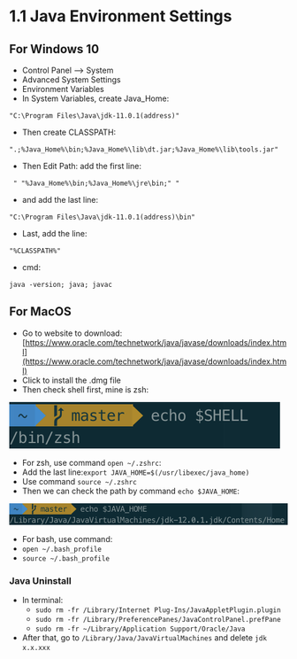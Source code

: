 # 1.1 Java Environment Settings

## For Windows 10

*  Control Panel --&gt; System
*  Advanced System Settings
*  Environment Variables
*  In System Variables, create Java\_Home:

```text
"C:\Program Files\Java\jdk-11.0.1(address)"
```

*  Then create CLASSPATH:

```text
".;%Java_Home%\bin;%Java_Home%\lib\dt.jar;%Java_Home%\lib\tools.jar"
```

*  Then Edit Path: add the first line:

```text
 " "%Java_Home%\bin;%Java_Home%\jre\bin;" "
```

*  and add the last line:

```text
"C:\Program Files\Java\jdk-11.0.1(address)\bin"
```

*  Last, add the line:

```text
"%CLASSPATH%"
```

*  cmd:

```text
java -version; java; javac
```

## For MacOS

* Go to website to download: [https://www.oracle.com/technetwork/java/javase/downloads/index.html](https://www.oracle.com/technetwork/java/javase/downloads/index.html)
* Click to install the .dmg file
* Then check shell first, mine is zsh:

![](../.gitbook/assets/image%20%2852%29.png)

* For zsh, use command `open ~/.zshrc`:
* Add the last line:`export JAVA_HOME=$(/usr/libexec/java_home)`
* Use command `source ~/.zshrc`
* Then we can check the path by command `echo $JAVA_HOME`:

![](../.gitbook/assets/image%20%2835%29.png)

* For bash, use command:
* `open ~/.bash_profile`
* `source ~/.bash_profile`

### Java Uninstall

* In terminal:
  * `sudo rm -fr /Library/Internet Plug-Ins/JavaAppletPlugin.plugin`
  * `sudo rm -fr /Library/PreferencePanes/JavaControlPanel.prefPane`
  * `sudo rm -fr ~/Library/Application Support/Oracle/Java`
* After that, go to `/Library/Java/JavaVirtualMachines` and delete `jdk x.x.xxx`

